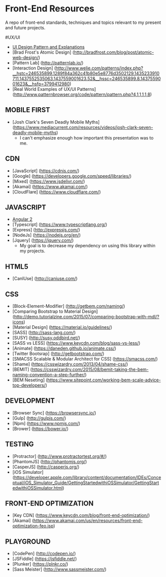 # Front-End Resources
A repo of front-end standards, techniques and topics relevant to my present and future projects.

#UX/UI
* [UI Design Pattern and Explanations](http://ui-patterns.com/)
* [Brad Frost's Atomic Design] (http://bradfrost.com/blog/post/atomic-web-design/)
* [Pattern Lab] (http://patternlab.io/)
* [Interaction Design] (http://www.welie.com/patterns/index.php?__hstc=246535899.1289f84a362c41b80e5e8776d3502129.1435233910711.1437552535063.1437559001623.52&__hssc=246535899.8.1437559001623&__hsfp=3799412980)
* [Real World Examples of UX/UI Patterns] (http://www.patternbrowser.org/code/pattern/pattern.php?4,1,1,1,1,8)

## MOBILE FIRST
* [Josh Clark's Seven Deadly Mobile Myths] (https://www.mediacurrent.com/resources/videos/josh-clark-seven-deadly-mobile-myths)
  * I can't emphasize enough how important this presentation was to me. 
  
## CDN
* [JavaScript] (https://cdnjs.com/)
* [Google] (https://developers.google.com/speed/libraries/)
* [Mixed] (https://www.jsdelivr.com/)
* [Akamai] (https://www.akamai.com/)
* [CloudFlare] (https://www.cloudflare.com/)

## JAVASCRIPT
* [Angular 2](https://angular.io/)
* [Typescript] (https://www.typescriptlang.org/)
* [Express] (http://expressjs.com/)
* [NodeJs] (https://nodejs.org/en/)
* [Jquery] (https://jquery.com/)
  * My goal is to decrease my dependency on using this library within my projects.

## HTML5
* [CanIUse] (http://caniuse.com/)

## CSS
* [Block-Element-Modifier] (http://getbem.com/naming/)
* [Comparing Bootstrap to Material Design] (http://demo.tutorialzine.com/2015/07/comparing-bootstrap-with-mdl/?icons)
* [Material Design] (https://material.io/guidelines/)
* [SASS] (http://sass-lang.com/)
* [SUSY] (http://susy.oddbird.net/)
* [SASS vs LESS] (https://www.keycdn.com/blog/sass-vs-less/)
* [Animate] (https://daneden.github.io/animate.css/)
* [Twitter Bootsrap] (http://getbootstrap.com/)
* [SMACSS Scalable & Modular Architect for CSS] (https://smacss.com/)
* [Shame] (https://csswizardry.com/2013/04/shame-css/)
* [BEMIT] (https://csswizardry.com/2015/08/bemit-taking-the-bem-naming-convention-a-step-further/)
* [BEM Neseting] (https://www.sitepoint.com/working-bem-scale-advice-top-developers/)

## DEVELOPMENT
* [Browser Sync] (https://browsersync.io/)
* [Gulp] (http://gulpjs.com/)
* [Npm] (https://www.npmjs.com/)
* [Brower] (https://bower.io/)

## TESTING
* [Protractor] (http://www.protractortest.org/#/)
* [PhantomJS] (http://phantomjs.org/)
* [CasperJS] (http://casperjs.org/)
* [iOS Simulator] (https://developer.apple.com/library/content/documentation/IDEs/Conceptual/iOS_Simulator_Guide/GettingStartedwithiOSSimulator/GettingStartedwithiOSSimulator.html)

## FRONT-END OPTIMIZATION
* [Key CDN] (https://www.keycdn.com/blog/front-end-optimization/)
* [Akamai] (https://www.akamai.com/us/en/resources/front-end-optimization-feo.jsp)

## PLAYGROUND
* [CodePen] (http://codepen.io/)
* [JSFiddle] (https://jsfiddle.net/)
* [Plunker] (https://plnkr.co/)
* [Sass Meister] (http://www.sassmeister.com/)

